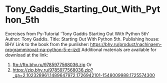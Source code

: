 # Tony_Gaddis_Starting_Out_With_Python_5th
Exercises from Py-Tutorial 'Tony Gaddis Starting Out With Python 5th'
Author: Tony Gaddis.
Title: Starting Out With Python 5th.
Publishing house: BHV
Link to the book from the punlisher: https://bhv.ru/product/nachinaem-programmirovat-na-python-5-e-izd/ 
Additional materials are available for download at the link: 
1) ftp://ftp.bhv.ru/9785977568036.zip
Or
2) https://zip.bhv.ru/9785977568036.zip?_ga=2.102328961.1489647972.1726942101-1548009988.1725574300